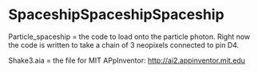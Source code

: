 # SpaceshipSpaceshipSpaceship

Particle_spaceship = the code to load onto the particle photon. 
Right now the code is written to take a chain of 3 neopixels connected to pin D4. 



Shake3.aia = the file for MIT APpInventor: http://ai2.appinventor.mit.edu

